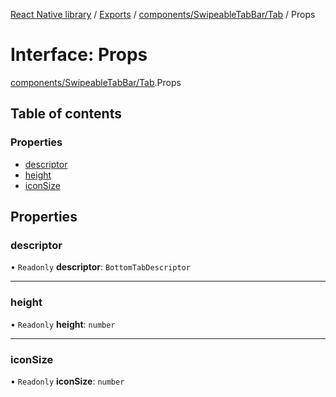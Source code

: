 [React Native library](../index.md) / [Exports](../modules.md) / [components/SwipeableTabBar/Tab](../modules/components_SwipeableTabBar_Tab.md) / Props

# Interface: Props

[components/SwipeableTabBar/Tab](../modules/components_SwipeableTabBar_Tab.md).Props

## Table of contents

### Properties

- [descriptor](components_SwipeableTabBar_Tab.Props.md#descriptor)
- [height](components_SwipeableTabBar_Tab.Props.md#height)
- [iconSize](components_SwipeableTabBar_Tab.Props.md#iconsize)

## Properties

### descriptor

• `Readonly` **descriptor**: `BottomTabDescriptor`

___

### height

• `Readonly` **height**: `number`

___

### iconSize

• `Readonly` **iconSize**: `number`
